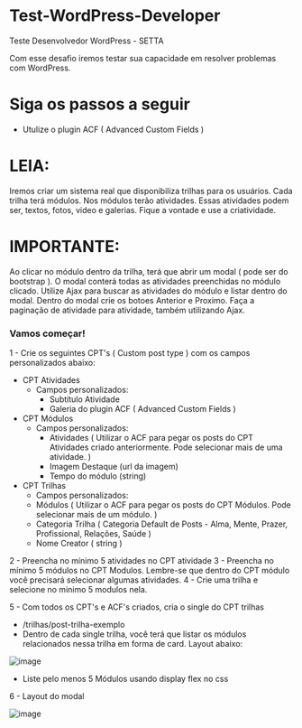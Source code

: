 # Test-WordPress-Developer
Teste Desenvolvedor WordPress - SETTA

Com esse desafio iremos testar sua capacidade em resolver problemas com WordPress.

# Siga os passos a seguir

- Utulize o plugin ACF ( Advanced Custom Fields )

# LEIA: 
Iremos criar um sistema real que disponibiliza trilhas para os usuários.
Cada trilha terá módulos. Nos módulos terão atividades.
Essas atividades podem ser, textos, fotos, video e galerias. Fique a vontade e use a criatividade.

# IMPORTANTE:
Ao clicar no módulo dentro da trilha, terá que abrir um modal ( pode ser do bootstrap ). O modal conterá todas as atividades preenchidas no módulo clicado. Utilize Ajax para buscar as atividades do módulo e listar dentro do modal.
Dentro do modal crie os botoes Anterior e Proximo. Faça a paginação de atividade para atividade, também utilizando Ajax.

### Vamos começar!

1 - Crie os seguintes CPT's ( Custom post type ) com os campos personalizados abaixo:
  - CPT Atividades
    - Campos personalizados: 
      - Subtítulo Atividade 
      - Galeria do plugin ACF ( Advanced Custom Fields )
  - CPT Módulos
    - Campos personalizados: 
      - Atividades ( Utilizar o ACF para pegar os posts do CPT Atividades criado anteriormente. Pode selecionar mais de uma atividade. )
      - Imagem Destaque (url da imagem)
      - Tempo do módulo (string)
  - CPT Trilhas
     - Campos personalizados: 
      - Módulos ( Utilizar o ACF para pegar os posts do CPT Módulos. Pode selecionar mais de um módulo. )
      - Categoria Trilha ( Categoria Default de Posts - Alma, Mente, Prazer, Profissional, Relações, Saúde )
      - Nome Creator ( string )
      
2 - Preencha no mínimo 5 atividades no CPT atividade
3 - Preencha no mínimo 5 módulos no CPT Modulos. Lembre-se que dentro do CPT módulo você precisará selecionar algumas atividades.
4 - Crie uma trilha e selecione no minimo 5 modulos nela.
      
5 - Com todos os CPT's e ACF's criados, cria o single do CPT trilhas
  - /trilhas/post-trilha-exemplo
  - Dentro de cada single trilha, você terá que listar os módulos relacionados nessa trilha em forma de card. Layout abaixo:
  
  ![image](https://user-images.githubusercontent.com/6198834/67249685-e645e200-f43e-11e9-88a5-43cd9b7116a2.png)
  
  - Liste pelo menos 5 Módulos usando display flex no css

6 - Layout do modal

![image](https://user-images.githubusercontent.com/6198834/67250576-4f7b2480-f442-11e9-9b9f-fc75fca0046e.png)
